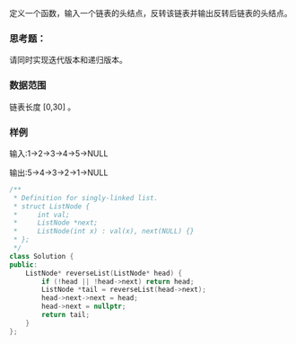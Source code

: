 定义一个函数，输入一个链表的头结点，反转该链表并输出反转后链表的头结点。

### 思考题：

请同时实现迭代版本和递归版本。
### 数据范围
链表长度 [0,30]
。

### 样例
输入:1->2->3->4->5->NULL

输出:5->4->3->2->1->NULL

```c++
/**
 * Definition for singly-linked list.
 * struct ListNode {
 *     int val;
 *     ListNode *next;
 *     ListNode(int x) : val(x), next(NULL) {}
 * };
 */
class Solution {
public:
    ListNode* reverseList(ListNode* head) {
        if (!head || !head->next) return head;
        ListNode *tail = reverseList(head->next);
        head->next->next = head;
        head->next = nullptr;
        return tail;
    }
};
```
